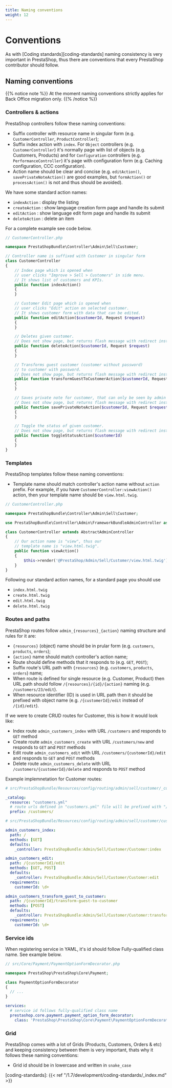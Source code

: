 ```yaml
---
title: Naming conventions
weight: 12
---
```


# Conventions

As with [Coding standards][coding-standards] naming consistency is very important in PrestaShop, thus there are conventions that every PrestaShop contributor should follow.

## Naming conventions

{{% notice note %}}
At the moment naming conventions strictly applies for Back Office migration only. 
{{% /notice %}}

### Controllers & actions

PrestaShop controllers follow these naming conventions:

- Suffix controller with resource name in singular form (e.g. `CustomerController`, `ProductController`);
- Suffix index action with `index`. For `Object` controllers (e.g. `CustomerController`) it's normally page with list of objects (e.g. Customers, Products) and for `Configuration` controllers (e.g. `PerformanceController`) it's page with configuration form (e.g. Caching configuration, CCC configuration).
- Action name should be clear and concise (e.g. `editAction()`, `savePrivateNoteAction()` are good examples, but `formAction()` or `processAction()` is not and thus should be avoided).

We have some standard action names:
- `indexAction` : display the listing
- `createAction` : show language creation form page and handle its submit
- `editAction` : show language edit form page and handle its submit
- `deleteAction` : delete an item

For a complete example see code below.

```php
// CustomerController.php

namespace PrestaShopBundle\Controller\Admin\Sell\Customer;

// Controller name is suffixed with Customer in singular form
class CustomerController 
{
    // Index page which is opened when 
    // user clicks "Improve > Sell > Customers" in side menu.
    // It shows list of customers and KPIs.
    public function indexAction()
    {
    }

    // Customer Edit page which is opened when
    // user clicks "Edit" action on selected customer.
    // It shows customer form with data that can be edited.
    public function editAction($customerId, Request $request)
    {
    }

    // Deletes given customer.
    // Does not show page, but returns flash message with redirect instead.
    public function deleteAction($customerId, Request $request)
    {
    }

    // Transforms guest customer (customer without password)
    // to customer with password.
    // Does not show page, but returns flash message with redirect instead.
    public function transformGuestToCustomerAction($customerId, Request $request)
    {
    }

    // Saves private note for customer, that can only be seen by admin in Back Office.
    // Does not show page, but returns flash message with redirect instead.
    public function savePrivateNoteAction($customerId, Request $request)
    {
    }

    // Toggle the status of given customer.
    // Does not show page, but returns flash message with redirect instead.
    public function toggleStatusAction($customerId)
    {
    }
}
```

### Templates

PrestaShop templates follow these naming conventions:

- Template name should match controller's action name without `action` prefix. For example, if you have `CustomerController:viewAction()` action, then your template name should be `view.html.twig`.

```php
// CustomerController.php

namespace PrestaShopBundle\Controller\Admin\Sell\Customer;

use PrestaShopBundle\Controller\Admin\FrameworkBundleAdminController as AbstractAdminController;

class CustomerController extends AbstractAdminController
{
    // Our action name is "view", thus our
    // template name is "view.html.twig".
    public function viewAction()
    {
        $this->render('@PrestaShop/Admin/Sell/Customer/view.html.twig');
    }
}
```

Following our standard action names, for a standard page you should use
- `index.html.twig`
- `create.html.twig`
- `edit.html.twig`
- `delete.html.twig`

### Routes and paths

PrestaShop routes follow `admin_{resources}_{action}` naming structure and rules for it are:

- `{resources}` (object) name should be in prular form (e.g. `customers`, `products`, `orders`);
- `{action}` name should match controller's action name;
- Route should define methods that it responds to (e.g. `GET`, `POST`);
- Suffix route's URL path with `{resources}` (e.g. `customers`, `products`, `orders`) name;
- When route is defined for single resource (e.g. Customer, Product) then URL path should follow `/{resources}/{id}/{action}` naming (e.g. `/customers/23/edit`).
- When resource identifier (ID) is used in URL path then it should be prefixed with object name (e.g. `/{customerId}/edit` instead of `/{id}/edit`).

If we were to create CRUD routes for Customer, this is how it would look like:

- Index route `admin_customers_index` with URL `/customers` and responds to `GET` method
- Create route `admin_customers_create` with URL `/customers/new` and responds to `GET` and `POST` methods
- Edit route `admin_customers_edit` with URL `/customers/{customerId}/edit ` and responds to `GET` and `POST` methods
- Delete route `admin_customers_delete` with URL `/customers/{customerId}/delete` and responds to `POST` method

Example implemnetation for Customer routes:

```yaml
# src/PrestaShopBundle/Resources/config/routing/admin/sell/customer/_customer.yml

_catalog:
  resource: "customers.yml"
  # route urls defined in "customers.yml" file will be prefixed with "/customers"
  prefix: /customers/
```

```yaml
# src/PrestaShopBundle/Resources/config/routing/admin/sell/customer/customers.yml

admin_customers_index:
  path: /
  methods: [GET]
  defaults:
    _controller: PrestaShopBundle:Admin/Sell/Customer/Customer:index

admin_customers_edit:
  path: /{customerId}/edit
  methods: [GET, POST]
  defaults:
    _controller: PrestaShopBundle:Admin/Sell/Customer/Customer:edit
  requirements:
    customerId: \d+

admin_customers_transform_guest_to_customer:
  path: /{customerId}/transform-guest-to-customer
  methods: [POST]
  defaults:
    _controller: PrestaShopBundle:Admin/Sell/Customer/Customer:transformGuestToCustomer
  requirements:
    customerId: \d+
```

### Service ids

When registering service in YAML, it's id should follow Fully-qualified class name. See example below.

```php
// src/Core/Payment/PaymentOptionFormDecorator.php

namespace PrestaShop\PrestaShop\Core\Payment;

class PaymentOptionFormDecorator
{
  // ...
}
```

```yaml
services:
  # service id follows fully-qualified class name
  prestashop.core.payment.payment_option_form_decorator:
    class: 'PrestaShop\PrestaShop\Core\Payment\PaymentOptionFormDecorator'
```

### Grid

PrestaShop comes with a lot of Grids (Products, Customers, Orders & etc) and keeping consistency between them is very important, thats why it follows these naming conventions:

- Grid id should be in lowercase and written in `snake_case`

[coding-standards]: {{< ref "/1.7/development/coding-standards/_index.md" >}}
